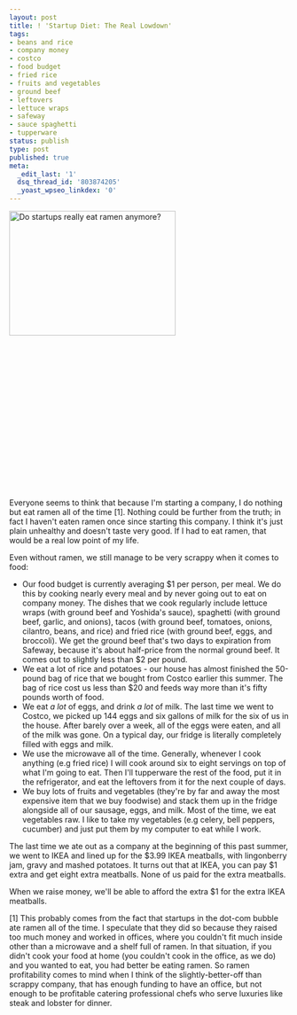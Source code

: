 ```yaml
---
layout: post
title: ! 'Startup Diet: The Real Lowdown'
tags:
- beans and rice
- company money
- costco
- food budget
- fried rice
- fruits and vegetables
- ground beef
- leftovers
- lettuce wraps
- safeway
- sauce spaghetti
- tupperware
status: publish
type: post
published: true
meta:
  _edit_last: '1'
  dsq_thread_id: '803874205'
  _yoast_wpseo_linkdex: '0'
---
```

<a href="http://www.martyhu.com/blog/wp-content/uploads/2012/01/ramen.jpg"><img class="alignleft size-medium wp-image-259" title="Ramen" src="http://www.martyhu.com/blog/wp-content/uploads/2012/01/ramen-300x225.jpg" alt="Do startups really eat ramen anymore?" width="300" height="225" /></a>

&nbsp;

&nbsp;

&nbsp;

&nbsp;

&nbsp;

&nbsp;

&nbsp;

&nbsp;

&nbsp;

Everyone seems to think that because I'm starting a company, I do nothing but eat ramen all of the time [1]. Nothing could be further from the truth; in fact I haven't eaten ramen once since starting this company. I think it's just plain unhealthy and doesn't taste very good. If I had to eat ramen, that would be a real low point of my life.

Even without ramen, we still manage to be very scrappy when it comes to food:
<ul>
	<li>Our food budget is currently averaging $1 per person, per meal. We do this by cooking nearly every meal and by never going out to eat on company money. The dishes that we cook regularly include lettuce wraps (with ground beef and Yoshida's sauce), spaghetti (with ground beef, garlic, and onions), tacos (with ground beef, tomatoes, onions, cilantro, beans, and rice) and fried rice (with ground beef, eggs, and broccoli). We get the ground beef that's two days to expiration from Safeway, because it's about half-price from the normal ground beef. It comes out to slightly less than $2 per pound.</li>
	<li>We eat a lot of rice and potatoes - our house has almost finished the 50-pound bag of rice that we bought from Costco earlier this summer. The bag of rice cost us less than $20 and feeds way more than it's fifty pounds worth of food.</li>
	<li>We eat <em>a lot</em> of eggs, and drink <em>a lot</em> of milk. The last time we went to Costco, we picked up 144 eggs and six gallons of milk for the six of us in the house. After barely over a week, all of the eggs were eaten, and all of the milk was gone. On a typical day, our fridge is literally completely filled with eggs and milk.</li>
	<li>We use the microwave all of the time. Generally, whenever I cook anything (e.g fried rice) I will cook around six to eight servings on top of what I'm going to eat. Then I'll tupperware the rest of the food, put it in the refrigerator, and eat the leftovers from it for the next couple of days.</li>
	<li>We buy lots of fruits and vegetables (they're by far and away the most expensive item that we buy foodwise) and stack them up in the fridge alongside all of our sausage, eggs, and milk. Most of the time, we eat vegetables raw. I like to take my vegetables (e.g celery, bell peppers, cucumber) and just put them by my computer to eat while I work.</li>
</ul>
The last time we ate out as a company at the beginning of this past summer, we went to IKEA and lined up for the $3.99 IKEA meatballs, with lingonberry jam, gravy and mashed potatoes. It turns out that at IKEA, you can pay $1 extra and get eight extra meatballs. None of us paid for the extra meatballs.

When we raise money, we'll be able to afford the extra $1 for the extra IKEA meatballs.

[1] This probably comes from the fact that startups in the dot-com bubble ate ramen all of the time. I speculate that they did so because they raised too much money and worked in offices, where you couldn't fit much inside other than a microwave and a shelf full of ramen. In that situation, if you didn't cook your food at home (you couldn't cook in the office, as we do) and you wanted to eat, you had better be eating ramen. So ramen profitability comes to mind when I think of the slightly-better-off than scrappy company, that has enough funding to have an office, but not enough to be profitable catering professional chefs who serve luxuries like steak and lobster for dinner.
